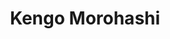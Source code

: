 ---
layout: person
permalink: /kengo-morohashi
title: Kengo Morohashi
position: Visiting Professor
image: Kengo.jpg
email: morohas1@msu.edu
phone: (517) 353-6767 
link: https://scholar.google.com/citations?user=V2wcH9wAAAAJ&hl=en
cv: Kengo_CV_2020_Oct16.doc
---